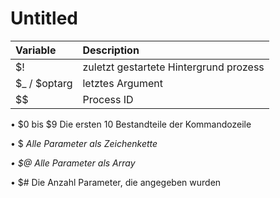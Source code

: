 # Untitled



| Variable | Description |
| :--- | :--- |
| $! | zuletzt gestartete Hintergrund prozess |
| $\_ / $optarg | letztes Argument |
| $$ | Process ID |

• $0 bis $9 Die ersten 10 Bestandteile der Kommandozeile 

• $ _Alle Parameter als Zeichenkette_ 

_• $@ Alle Parameter als Array_

• $\# Die Anzahl Parameter, die angegeben wurden


